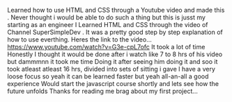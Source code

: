 Learned how to use HTML and CSS through a Youtube video and made this . Never thought i would be able to do such a thing but this is jusst my starting as an engineer 
I Learned HTML and CSS through the video of Channel SuperSimpleDev . It was a pretty good step by step explanation of how to use everthing. 
Heres the link to the video... https://www.youtube.com/watch?v=G3e-cpL7ofc
It took a lot of time Honestly 
I thought it would be done after i watch like 7 to 8 hrs of his video but dammmnn it took me time
Doing it  after seeing him doing it and soo it took atleast atleast 16 hrs, divided into sets of sitting i gave
I have a very loose focus so yeah it can be learned faster but yeah all-an-all a good experience
Would start the javascript course shortly and lets see how the future unfolds
Thanks for reading me brag about my first project...
